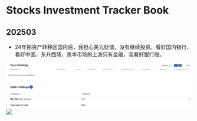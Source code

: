 # Stocks Investment Tracker Book

## 202503

* 24年把资产转移回国内后，我担心美元贬值，没有继续投资。看好国内银行，看好中国，东升西降，资本市场的上游只有金融，我看好银行股。

![](R01Files/20250301.png)
![](R01Files/20250302.png)

